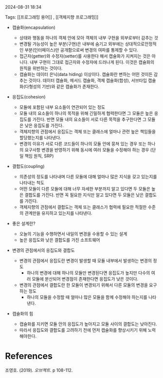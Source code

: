 
2024-08-31 18:34

Tags: [[프로그래밍 용어]] , [[객체지향 프로그래밍]]


- 캡슐화(encapsulation)
	- 상태와 행동을 하나의 객체 안에 모아 객체의 내부 구현을 외부로부터 감추는 것
	- 변경될 가능성이 높은 부분(구현)은 내부에 숨기고 외부에는 상대적으로안정적인 부분(인터페이스)만 공개함으로써 변경의 여파를 통제할 수 있다.
	- 접근자(getter)와 수정자(setter)를 사용한다 해서 캡슐화가 지켜지는 것은 아니다. 내부 구현이 그대로 접근자와 수정자에 드러나게 된다. 이것은 캡슐화의 원칙을 위반하는 것이다.
	- 캡슐화는 데이터 은닉(data hiding) 이상이다. 캡슐화란 변하는 어떤 것이든 감추는 것이다. 데이터 캡슐화, 메서드 캡슐화, 객체 캡슐화(합성), 서브타입 캡슐화(다형성의 기반)와 같은 캡슐화가 존재한다.

- 응집도(cohesion)
	- 모듈에 포함된 내부 요소들이 연관되어 있는 정도
	- 모듈 내의 요소들이 하나의 목적을 위해 긴밀하게 협력한다면 그 모듈은 높은 응집도를 가진다. 반면 모듈 내의 요소들이 서로 다른 목적을 추구한다면 그 모듈은 낮은 응집도를 가진다.
	- 객체지향의 관점에서 응집도는 객체 또는 클래스에 얼마나 관련 높은 책임들을 할당했는지를 나타낸다.
	- 변경의 이유가 서로 다른 코드들이 하나의 모듈 안에 뭉쳐 있는 경우 또는 하나의 요구사항 변경을 반영하기 위해 동시에 여러 모듈을 수정해야 하는 경우 (단일 책임 원칙, SRP)

- 결합도(coupling)
	- 의존성의 정도를 나타내며 다른 모듈에 대해 얼마나 많은 지식을 갖고 있는지를 나타내는 척도
	- 어떤 모듈이 다른 모듈에 대해 너무 자세한 부분까지 알고 있다면 두 모듈은 높은 결합도를 가진다. 반면 꼭 필요한 지식만 알고 있다면 두 모듈은 낮은 결합도를 가진다.
	- 객체지향의 관점에서 결합도는 객체 또는 클래스가 협력에 필요한 적절한 수준의 관계만을 유지하고 있는지를 나타낸다.


- 좋은 설계란?
	- 오늘의 기능을 수행하면서 내일의 변경을 수용할 수 있는 설계
	- 높은 응집도와 낮은 결합도를 가진 소프트웨어


- 변경의 관점에서의 응집도와 결합도
	- 변경의 관점에서 응집도란 변경이 발생할 때 모듈 내부에서 발생하는 변경의 정도
		- 하나의 변경에 대해 하나의 모듈만 변경된다면 응집도가 높지만 다수의 여러 모듈에 분산되어 변경점이 존재한다면 응집도가 낮은 것이다.
	- 변경의 관점에서 결합도란 한 모듈이 변경되기 위해서 다른 모듈의 변경을 요구하는 정도
		- 하나의 모듈을 수정할 때 얼마나 많은 모듈을 함께 수정해야 하는지를 나타낸다.

- 캡슐화의 힘
	- 캡슐화를 지키면 모듈 안의 응집도가 높아지고 모듈 사이의 결합도는 낮아진다.
	- 따라서 응집도와 결합도를 고려하기 전에 먼저 캡슐화를 향상시키기 위해 노력해야한다.




# References

조영호. (2019). *오브젝트*. p 108-112.